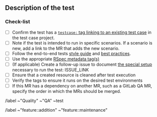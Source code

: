 ## Description of the test

<!--
Please link to the respective test case in the testcases project
-->

### Check-list

- [ ] Confirm the test has a [`testcase:` tag linking to an existing test case](https://docs.gitlab.com/ee/development/testing_guide/end_to_end/best_practices.html#link-a-test-to-its-test-case-issue) in the test case project.
- [ ] Note if the test is intended to run in specific scenarios. If a scenario is new, add a link to the MR that adds the new scenario.
- [ ] Follow the end-to-end tests [style guide](https://docs.gitlab.com/ee/development/testing_guide/end_to_end/style_guide.html) and [best practices](https://docs.gitlab.com/ee/development/testing_guide/end_to_end/best_practices.html).
- [ ] Use the appropriate [RSpec metadata tag(s)](https://docs.gitlab.com/ee/development/testing_guide/end_to_end/rspec_metadata_tests.html#rspec-metadata-for-end-to-end-tests) 
- [ ] (If applicable) Create a follow-up issue to document [the special setup](https://docs.gitlab.com/ee/development/testing_guide/end_to_end/running_tests_that_require_special_setup.html) necessary to run the test: ISSUE_LINK 
- [ ] Ensure that a created resource is cleaned after test execution
- [ ] Verify the tags to ensure it runs on the desired test environments
- [ ] If this MR has a dependency on another MR, such as a GitLab QA MR, specify the order in which the MRs should be merged.

<!-- Base labels. -->
/label ~"Quality" ~"QA" ~test

<!-- If the test is addressing a test gap, select a label according to the feature under test, please use just one. 

/label ~"Quality:test-gap" ~"Quality:EE test gaps"
-->

<!-- Select the appropriate feature label, ~"feature::addition" for tests added for new features, ~"feature::maintenance" for tests added for existing features -->
/label ~"feature::addition" ~"feature::maintenance" 
